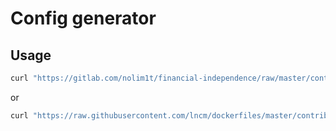 # Config generator

## Usage


```bash
curl "https://gitlab.com/nolim1t/financial-independence/raw/master/contrib/lightningd-config-generator/generate-config.sh" 2>/dev/null | bash
```

or 

```bash
curl "https://raw.githubusercontent.com/lncm/dockerfiles/master/contrib/lightningd-config-generator/generate-config.sh" 2>/dev/null | bash
```
